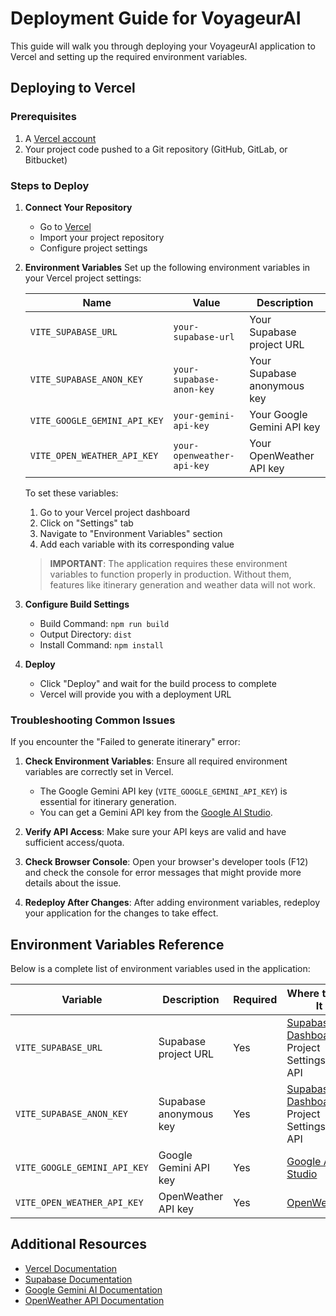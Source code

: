 
# Deployment Guide for VoyageurAI

This guide will walk you through deploying your VoyageurAI application to Vercel and setting up the required environment variables.

## Deploying to Vercel

### Prerequisites

1. A [Vercel account](https://vercel.com/signup)
2. Your project code pushed to a Git repository (GitHub, GitLab, or Bitbucket)

### Steps to Deploy

1. **Connect Your Repository**
   - Go to [Vercel](https://vercel.com/new)
   - Import your project repository
   - Configure project settings

2. **Environment Variables**
   Set up the following environment variables in your Vercel project settings:

   | Name | Value | Description |
   |------|-------|-------------|
   | `VITE_SUPABASE_URL` | `your-supabase-url` | Your Supabase project URL |
   | `VITE_SUPABASE_ANON_KEY` | `your-supabase-anon-key` | Your Supabase anonymous key |
   | `VITE_GOOGLE_GEMINI_API_KEY` | `your-gemini-api-key` | Your Google Gemini API key |
   | `VITE_OPEN_WEATHER_API_KEY` | `your-openweather-api-key` | Your OpenWeather API key |

   To set these variables:
   1. Go to your Vercel project dashboard
   2. Click on "Settings" tab
   3. Navigate to "Environment Variables" section
   4. Add each variable with its corresponding value

   > **IMPORTANT**: The application requires these environment variables to function properly in production. Without them, features like itinerary generation and weather data will not work.

3. **Configure Build Settings**
   - Build Command: `npm run build`
   - Output Directory: `dist`
   - Install Command: `npm install`

4. **Deploy**
   - Click "Deploy" and wait for the build process to complete
   - Vercel will provide you with a deployment URL

### Troubleshooting Common Issues

If you encounter the "Failed to generate itinerary" error:

1. **Check Environment Variables**: Ensure all required environment variables are correctly set in Vercel.
   - The Google Gemini API key (`VITE_GOOGLE_GEMINI_API_KEY`) is essential for itinerary generation.
   - You can get a Gemini API key from the [Google AI Studio](https://makersuite.google.com/app/apikey).

2. **Verify API Access**: Make sure your API keys are valid and have sufficient access/quota.

3. **Check Browser Console**: Open your browser's developer tools (F12) and check the console for error messages that might provide more details about the issue.

4. **Redeploy After Changes**: After adding environment variables, redeploy your application for the changes to take effect.

## Environment Variables Reference

Below is a complete list of environment variables used in the application:

| Variable | Description | Required | Where to Get It |
|----------|-------------|----------|----------------|
| `VITE_SUPABASE_URL` | Supabase project URL | Yes | [Supabase Dashboard](https://supabase.com/dashboard) > Project Settings > API |
| `VITE_SUPABASE_ANON_KEY` | Supabase anonymous key | Yes | [Supabase Dashboard](https://supabase.com/dashboard) > Project Settings > API |
| `VITE_GOOGLE_GEMINI_API_KEY` | Google Gemini API key | Yes | [Google AI Studio](https://makersuite.google.com/app/apikey) |
| `VITE_OPEN_WEATHER_API_KEY` | OpenWeather API key | Yes | [OpenWeather](https://home.openweathermap.org/api_keys) |

## Additional Resources

- [Vercel Documentation](https://vercel.com/docs)
- [Supabase Documentation](https://supabase.io/docs)
- [Google Gemini AI Documentation](https://ai.google.dev/docs)
- [OpenWeather API Documentation](https://openweathermap.org/api)

